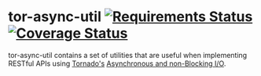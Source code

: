 # tor-async-util [![Requirements Status](https://requires.io/github/simonsdave/tor-async-util/requirements.svg?branch=master)](https://requires.io/github/simonsdave/tor-async-util/requirements/?branch=master) [![Coverage Status](https://coveralls.io/repos/simonsdave/tor-async-util/badge.svg?branch=master&service=github)](https://coveralls.io/github/simonsdave/tor-async-util?branch=master)

tor-async-util contains a set of utilities that are useful
when implementing RESTful APIs using [Tornado's](http://www.tornadoweb.org/en/stable/)
[Asynchronous and non-Blocking I/O](http://tornado.readthedocs.org/en/latest/guide/async.html).

